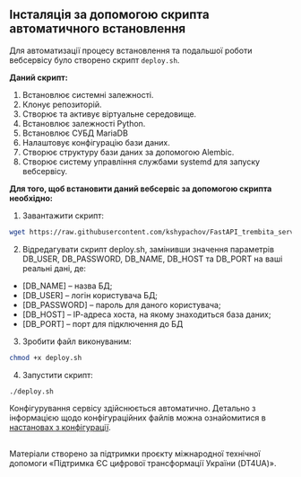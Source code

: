 ## Інсталяція за допомогою скрипта автоматичного встановлення


Для автоматизації процесу встановлення та подальшої роботи вебсервісу було створено скрипт `deploy.sh`.

**Даний скрипт:**

1. Встановлює системні залежності.
2. Клонує репозиторій.
3. Створює та активує віртуальне середовище.
4. Встановлює залежності Python.
5. Встановлює СУБД MariaDB
5. Налаштовує конфігурацію бази даних.
6. Створює структуру бази даних за допомогою Alembic.
7. Створює систему управління службами systemd для запуску вебсервісу.

**Для того, щоб встановити даний вебсервіс за допомогою скрипта необхідно:**

1. Завантажити скрипт:
```bash
wget https://raw.githubusercontent.com/kshypachov/FastAPI_trembita_service/master/deploy.sh
```
2. Відредагувати скрипт deploy.sh, замінивши значення параметрів DB_USER, DB_PASSWORD, DB_NAME, DB_HOST та DB_PORT на ваші реальні дані, де:

- [DB_NAME] – назва БД;
- [DB_USER] – логін користувача БД;
- [DB_PASSWORD] – пароль для даного користувача;
- [DB_HOST] – ІР-адреса хоста, на якому знаходиться база даних;
- [DB_PORT] – порт для підключення до БД

3. Зробити файл виконуваним:

```bash
chmod +x deploy.sh
```

4. Запустити скрипт:
```bash
./deploy.sh
```

Конфігурування сервісу здійснюється автоматично. 
Детально з інформацією щодо конфігураційних файлів можна ознайомитися в [настановах з конфігурації](./configuration.md).

##
Матеріали створено за підтримки проєкту міжнародної технічної допомоги «Підтримка ЄС цифрової трансформації України (DT4UA)».
